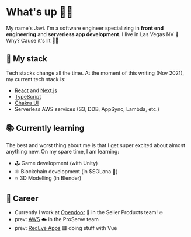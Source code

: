# What's up 👋🏽

My name's Javi. I'm a software engineer specializing in **front end engineering** and **serverless app development**. I live in Las Vegas NV 🎰 Why? Cause it's lit 🤟🏽

## 🥞 My stack

Tech stacks change all the time. At the moment of this writing (Nov 2021), my current tech stack is:

- [React](https://github.com/facebook/react) and [Next.js](https://github.com/vercel/next.js)
- [TypeScript](https://github.com/microsoft/TypeScript)
- [Chakra UI](https://github.com/chakra-ui/chakra-ui)
- Serverless AWS services (S3, DDB, AppSync, Lambda, etc.)

## 📚 Currently learning

The best and worst thing about me is that I get super excited about almost anything new. On my spare time, I am learning:

- 🕹 Game development (with Unity)
- ⚛️ Blockchain development (in $SOLana 🚀)
- ⭐️ 3D Modelling (in Blender)

## 💼 Career

- Currently I work at [Opendoor](https://www.opendoor.com/) 🏡 in the Seller Products team! 🔥
- prev: [AWS](https://aws.amazon.com/) ☁️ in the ProServe team
- prev: [RedEye Apps](https://www.redeye.co/) 🟥 doing stuff with Vue

<!--
Made with 🧠
-->
